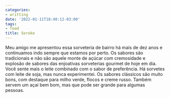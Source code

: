 ```yaml
---
categories:
- writting
date: '2022-01-11T18:40:12-03:00'
tags:
- food
title: Soroko
---
```


Meu amigo me apresentou essa sorveteria de bairro há mais de dez anos e continuamos indo sempre que estamos por perto. Os sabores são tradicionais e não são aquele monte de açúcar com cremosidade e explosão de sabores das enjoativas sorveterias gourmet de hoje em dia. Você sente mais o leite combinado com o sabor de preferência. Há sorvetes com leite de soja, mas nunca experimentei. Os sabores clássicos são muito bons, com destaque para milho verde, flocos e creme russo. Também servem um açaí bem bom, mas que pode ser grande para algumas pessoas.
